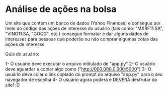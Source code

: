 # Análise de ações na bolsa
Um site que contém um banco de dados (Yahoo Finances) e consegue por meio do código das ações de interesse do usuário (tais como: "MXRF11.SA", "VINO11.SA, "GOOG", etc.) consegue formatar e dar alguns dados de interesses para pessoas que poderão ou não comprar algumas cotas das ações de interesse

 Guia do usuário:

 1- O usuário deve executar o arquivo intitulado de "app.py"
 2- O usuário deve aguardar e copiar algo como ("http://000.000.0.000:5000")
 3- O usuário deve colar o link copiado do prompt do arquivo "app.py" para o seu navegador de escolha
 4- O usuário agora poderá e DEVERÁ desfrutar do site!
 :D
